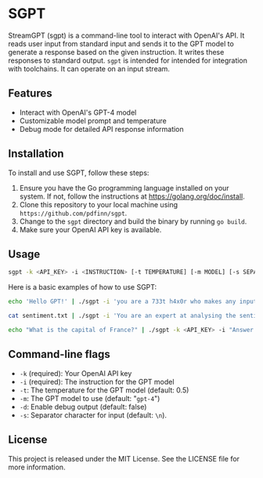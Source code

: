 # SGPT
StreamGPT (sgpt) is a command-line tool to interact with OpenAI's API. It reads user input from standard input and sends it to the GPT model to generate a response based on the given instruction.  It writes these responses to standard output.  `sgpt` is intended for intended for integration with toolchains.  It can operate on an input stream.

## Features

- Interact with OpenAI's GPT-4 model
- Customizable model prompt and temperature
- Debug mode for detailed API response information

## Installation

To install and use SGPT, follow these steps:

1. Ensure you have the Go programming language installed on your system. If not, follow the instructions at https://golang.org/doc/install.
2. Clone this repository to your local machine using `https://github.com/pdfinn/sgpt`.
3. Change to the `sgpt` directory and build the binary by running `go build`.
4. Make sure your OpenAI API key is available.

## Usage

```sh
sgpt -k <API_KEY> -i <INSTRUCTION> [-t TEMPERATURE] [-m MODEL] [-s SEPARATOR] [-d]
```

Here is a basic examples of how to use SGPT:

```sh
echo 'Hello GPT!' | ./sgpt -i 'you are a 733t h4x0r who makes any input 733t' -k YOUR_API_KEY
```

```sh
cat sentiment.txt | ./sgpt -i 'You are an expert at analysing the sentiment of English statements. Analyze the sentiment and express it as an emoji.' -k YOUR_API_KEY
```

```sh
echo "What is the capital of France?" | ./sgpt -k <API_KEY> -i "Answer the following question:"
```

## Command-line flags
- `-k` (required): Your OpenAI API key
- `-i` (required): The instruction for the GPT model
- `-t`: The temperature for the GPT model (default: 0.5)
- `-m`: The GPT model to use (default: "`gpt-4`")
- `-d`: Enable debug output (default: false)
- `-s`: Separator character for input (default: `\n`).

## License

This project is released under the MIT License. See the LICENSE file for more information.
